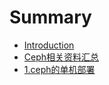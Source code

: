 # Summary

* [Introduction](README.md)
* [Ceph相关资料汇总](ceph相关资料汇总.md)
* [1.ceph的单机部署](ceph的单机部署.md)

